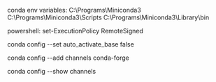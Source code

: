 conda env variables: C:\Programs\Miniconda3 C:\Programs\Miniconda3\Scripts C:\Programs\Miniconda3\Library\bin

powershell: set-ExecutionPolicy RemoteSigned

conda config --set auto_activate_base false


conda config --add channels conda-forge

conda config --show channels
